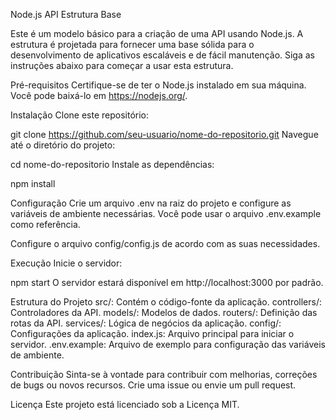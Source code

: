 Node.js API Estrutura Base

Este é um modelo básico para a criação de uma API usando Node.js. A estrutura é projetada para fornecer uma base sólida para o desenvolvimento de aplicativos escaláveis e de fácil manutenção. Siga as instruções abaixo para começar a usar esta estrutura.

Pré-requisitos
Certifique-se de ter o Node.js instalado em sua máquina. Você pode baixá-lo em https://nodejs.org/.

Instalação
Clone este repositório:

git clone https://github.com/seu-usuario/nome-do-repositorio.git
Navegue até o diretório do projeto:

cd nome-do-repositorio
Instale as dependências:

npm install

Configuração
Crie um arquivo .env na raiz do projeto e configure as variáveis de ambiente necessárias. Você pode usar o arquivo .env.example como referência.

Configure o arquivo config/config.js de acordo com as suas necessidades.

Execução
Inicie o servidor:

npm start
O servidor estará disponível em http://localhost:3000 por padrão.

Estrutura do Projeto
src/: Contém o código-fonte da aplicação.
controllers/: Controladores da API.
models/: Modelos de dados.
routers/: Definição das rotas da API.
services/: Lógica de negócios da aplicação.
config/: Configurações da aplicação.
index.js: Arquivo principal para iniciar o servidor.
.env.example: Arquivo de exemplo para configuração das variáveis de ambiente.

Contribuição
Sinta-se à vontade para contribuir com melhorias, correções de bugs ou novos recursos. Crie uma issue ou envie um pull request.

Licença
Este projeto está licenciado sob a Licença MIT.